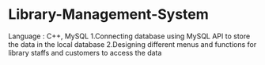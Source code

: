 # Library-Management-System

Language : C++, MySQL
1.Connecting database using MySQL API to store the data in the local database
2.Designing different menus and functions for library staffs and customers to access the data
